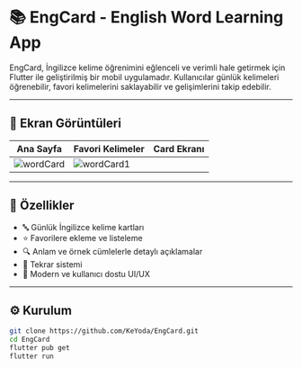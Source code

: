 # 📚 EngCard - English Word Learning App

EngCard, İngilizce kelime öğrenimini eğlenceli ve verimli hale getirmek için Flutter ile geliştirilmiş bir mobil uygulamadır. Kullanıcılar günlük kelimeleri öğrenebilir, favori kelimelerini saklayabilir ve gelişimlerini takip edebilir.

---

## 📸 Ekran Görüntüleri

| Ana Sayfa | Favori Kelimeler | Card Ekranı 
|-----------|---------------|-----------
| ![wordCard](https://github.com/user-attachments/assets/46a11cf5-d760-4310-b2a7-f6b80438620a) | ![wordCard1](https://github.com/user-attachments/assets/7e5aa389-082e-487b-a4b3-a6891e6d64ba) |  | ![wordCard2](https://github.com/user-attachments/assets/40716c0b-6134-4c97-b947-613dd81a3e10) |

> 


---



## 🚀 Özellikler

- 🔤 Günlük İngilizce kelime kartları
- ⭐ Favorilere ekleme ve listeleme
- 🔍 Anlam ve örnek cümlelerle detaylı açıklamalar
- 🧠 Tekrar sistemi
- 📱 Modern ve kullanıcı dostu UI/UX

---

## ⚙️ Kurulum

```bash
git clone https://github.com/KeYoda/EngCard.git
cd EngCard
flutter pub get
flutter run
